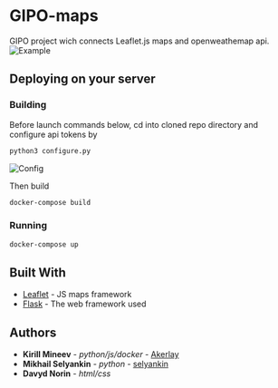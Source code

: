 # GIPO-maps

GIPO project wich connects Leaflet.js maps and openweathemap api.
![Example](https://pp.userapi.com/c849336/v849336332/192b05/mk2girpOulg.jpg)

## Deploying on your server

### Building
Before launch commands below, cd into cloned repo directory and configure api tokens by
```bash
python3 configure.py
```
![Config](https://pp.userapi.com/c849336/v849336332/192ae8/fEA4GgPFieM.jpg)

Then build
```bash
docker-compose build
```

### Running
```bash
docker-compose up
```
## Built With

* [Leaflet](https://github.com/Leaflet/Leaflet) - JS maps framework
* [Flask](http://flask.pocoo.org/) - The web framework used

## Authors

* **Kirill Mineev** - *python/js/docker* - [Akerlay](https://github.com/Akerlay)
* **Mikhail Selyankin** - *python* - [selyankin](https://github.com/selyankin)
* **Davyd Norin** - *html/css*
